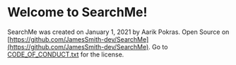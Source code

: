 # Welcome to SearchMe!
SearchMe was created on January 1, 2021 by Aarik Pokras. Open Source on [https://github.com/JamesSmith-dev/SearchMe](https://github.com/JamesSmith-dev/SearchMe).
Go to [CODE_OF_CONDUCT.txt](searchme.glitch.me/CODE_OF_CONDUCT.txt) for the license.